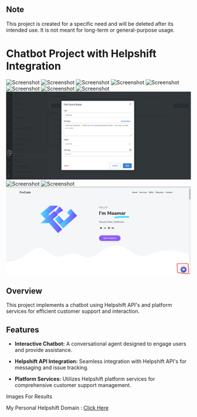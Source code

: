 ## Note

This project is created for a specific need and will be deleted after its intended use. It is not meant for long-term or general-purpose usage.

# Chatbot Project with Helpshift Integration
![Screenshot](/ScreenShots/Capture%20d'écran%202024-01-24%20194638.png)
![Screenshot](/ScreenShots/Capture%20d'écran%202024-01-24%20194718.png)
![Screenshot](/ScreenShots/Capture%20d'écran%202024-01-24%20203646.png)
![Screenshot](/ScreenShots/Capture%20d'écran%202024-01-24%20204815.png)
![Screenshot](/ScreenShots/Capture%20d'écran%202024-01-24%20204857.png)
![Screenshot](/ScreenShots/Capture%20d'écran%202024-01-24%20205640.png)
![Screenshot](/ScreenShots/Capture%20d'écran%202024-01-24%20210224.png)
![Screenshot](/ScreenShots/Capture%20d'écran%202024-01-24%20210246.png)
![Screenshot](/ScreenShots/grt.png)
![Screenshot](/ScreenShots/Capture%20d'écran%202024-01-26%20103026.png)
![Screenshot](/ScreenShots/Capture%20d'écran%202024-01-24%20201830.png)
![Screenshot](/ScreenShots/pb.png)

## Overview

This project implements a chatbot using Helpshift API's and platform services for efficient customer support and interaction.

## Features

- **Interactive Chatbot:** A conversational agent designed to engage users and provide assistance.

- **Helpshift API Integration:** Seamless integration with Helpshift API's for messaging and issue tracking.

- **Platform Services:** Utilizes Helpshift platform services for comprehensive customer support management.



Images For Results

My Personal Helpshift Domain : <a href="https://frocode.helpshift.com/"> Click Here </a>
